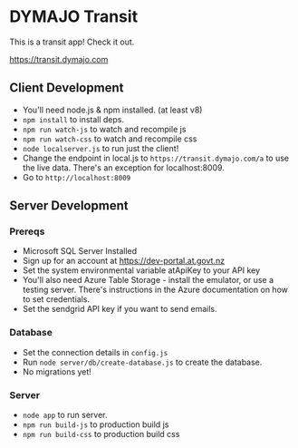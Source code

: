 # DYMAJO Transit
This is a transit app! Check it out.

<https://transit.dymajo.com>

## Client Development
- You'll need node.js & npm installed. (at least v8)
- `npm install` to install deps.
- `npm run watch-js` to watch and recompile js
- `npm run watch-css` to watch and recompile css
- `node localserver.js` to run just the client!
- Change the endpoint in local.js to `https://transit.dymajo.com/a` to use the live data. There's an exception for localhost:8009.
- Go to `http://localhost:8009`

## Server Development

### Prereqs
- Microsoft SQL Server Installed
- Sign up for an account at <https://dev-portal.at.govt.nz>
- Set the system environmental variable atApiKey to your API key
- You'll also need Azure Table Storage - install the emulator, or use a testing server. There's instructions in the Azure documentation on how to set credentials.
- Set the sendgrid API key if you want to send emails.

### Database
- Set the connection details in `config.js`
- Run `node server/db/create-database.js` to create the database.
- No migrations yet! 

### Server
- `node app` to run server.
- `npm run build-js` to production build js
- `npm run build-css` to production build css